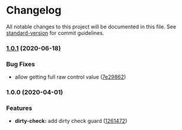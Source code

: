 # Changelog

All notable changes to this project will be documented in this file. See [standard-version](https://github.com/conventional-changelog/standard-version) for commit guidelines.

### [1.0.1](https://github.com/ngneat/dirty-check-forms/compare/v1.0.0...v1.0.1) (2020-06-18)


### Bug Fixes

* allow getting full raw control value ([7e29862](https://github.com/ngneat/dirty-check-forms/commit/7e298621a6bf628f0494fec733539a987f355518))

### 1.0.0 (2020-04-01)

### Features

- **dirty-check:** add dirty check guard ([1261472](https://github.com/ngneat/dirty-check-forms/commit/12614729836d05fc73c371c7381956c17d871fff))
